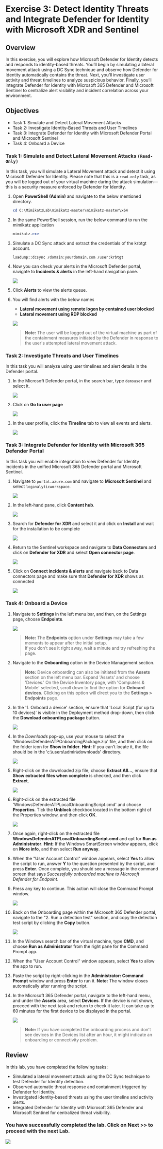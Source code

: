 # Exercise 3: Detect Identity Threats and Integrate Defender for Identity with Microsoft XDR and Sentinel

## Overview

In this exercise, you will explore how Microsoft Defender for Identity detects and responds to identity-based threats. You’ll begin by simulating a lateral movement attack using a DC Sync technique and observe how Defender for Identity automatically contains the threat. Next, you’ll investigate user activity and threat timelines to analyze suspicious behavior. Finally, you’ll integrate Defender for Identity with Microsoft 365 Defender and Microsoft Sentinel to centralize alert visibility and incident correlation across your environment.

## Objectives

- Task 1: Simulate and Detect Lateral Movement Attacks  
- Task 2: Investigate Identity-Based Threats and User Timelines  
- Task 3: Integrate Defender for Identity with Microsoft Defender Portal and Microsoft Sentinel
- Task 4: Onboard a Device

### Task 1: Simulate and Detect Lateral Movement Attacks `(Read-Only)`

In this task, you will simulate a Lateral Movement attack and detect it using Microsoft Defender for Identity. Please note that this is a `read-only` task, as you will be logged out of your virtual machine during the attack simulation—this is a security measure enforced by Defender for Identity.

1. Open **PowerShell (Admin)** and navigate to the below mentioned directory.

      ```powershell
      cd C:\MimikatzLab\mimikatz-master\mimikatz-master\x64
      ```
1. In the same PowerShell session, run the below command to run the mimikatz application

     ```powershell
     mimikatz.exe 
     ```

1. Simulate a DC Sync attack and extract the credentials of the krbtgt account.

      ```shell
      lsadump::dcsync /domain:yourdomain.com /user:krbtgt
      ```

1. Now you can check your alerts in the Microsoft Defender portal, navigate to **Incidents & alerts** in the left-hand navigation pane.

      ![](./media/E1T3S3upd1.png)

1. Click **Alerts** to view the alerts queue.

1. You will find alerts with the below names
     - **Lateral movement using remote logon by contained user blocked**
     - **Lateral movement using RDP blocked**

      ![](./media/E1T3S3upd.png)
      > **Note:** The user will be logged out of the virtual machine as part of the containment measures initiated by the Defender in response to the user's attempted lateral movement attack.

### Task 2: Investigate Threats and User Timelines 

In this task you will analyze using user timelines and alert details in the Defender portal.

1. In the Microsoft Defender portal, in the search bar, type `demouser` and select it.

      ![](./media/E1T3S1.png)

1. Click on **Go to user page**

      ![](./media/E1T3S2.png)

1. In the user profile, click the **Timeline** tab to view all events and alerts.

      ![](./media/E1T3S3.png)

### Task 3: Integrate Defender for Identity with Microsoft 365 Defender Portal

In this task you will enable integration to view Defender for Identity incidents in the unified Microsoft 365 Defender portal and Microsoft Sentinel.

1. Navigate to `portal.azure.com` and navigate to **Microsoft Sentinel** and select `loganalyticworkspace`.

      ![](./media/E1T4S1.png)

1. In the left-hand pane, click **Content hub**. 

      ![](./media/Lab02-task1-contenthub1.png)

1. Search for **Defender for XDR** and select it and click on **Install** and wait for the installation to be complete

      ![](./media/E1T4S3.png)

1. Return to the Sentinel workspace and navigate to **Data Connectors** and click on  **Defender for XDR** and select **Open connector page**.

      ![](./media/E1T4S4.png)

1. Click on **Connect incidents & alerts** and navigate back to Data connectors page and make sure that **Defender for XDR** shows as connected

      ![](./media/E1T4S5.png)

### Task 4: Onboard a Device

1. Navigate to **Settings** in the left menu bar, and then, on the Settings page, choose **Endpoints**.

    ![](./media/ext_gg_1.png)

    > **Note:** The **Endpoints** option under **Settings** may take a few moments to appear after the initial setup.  
    > If you don't see it right away, wait a minute and try refreshing the page.

1. Navigate to the **Onboarding** option in the Device Management section.

    >**Note:** Device onboarding can also be initiated from the **Assets** section on the left menu bar. Expand 'Assets' and choose 'Devices.' On the Device Inventory page, with 'Computers & Mobile' selected, scroll down to find the option for **Onboard devices.** Clicking on this option will direct you to the **Settings > Endpoints** page.

1. In the '1. Onboard a device' section, ensure that 'Local Script (for up to 10 devices)' is visible in the Deployment method drop-down, then click the **Download onboarding package** button.

    ![](./media/ext_gg_2.png) 

1. In the *Downloads* pop-up, use your mouse to select the 'WindowsDefenderATPOnboardingPackage.zip' file, and then click on the folder icon for **Show in folder**. **Hint:** If you can't locate it, the file should be in the 'c:\users\admin\downloads' directory.

    ![](./media/ext_gg_3.png)

1. Right-click on the downloaded zip file, choose **Extract All...**, ensure that **Show extracted files when complete** is checked, and then click **Extract**.

    ![](./media/ext_gg_4.png) 

1. Right-click on the extracted file 'WindowsDefenderATPLocalOnboardingScript.cmd' and choose **Properties**. Tick the **Unblock** checkbox located in the bottom right of the Properties window, and then click **OK**.

    ![](./media/ext_gg_5.png) 

1. Once again, right-click on the extracted file **WindowsDefenderATPLocalOnboardingScript.cmd** and opt for **Run as Administrator**. **Hint:** If the Windows SmartScreen window appears, click on **More info**, and then select **Run anyway**.
    
1. When the "User Account Control" window appears, select **Yes** to allow the script to run, answer **Y** to the question presented by the script, and press **Enter**. Once complete, you should see a message in the command screen that says *Successfully onboarded machine to Microsoft Defender for Endpoint*.

1. Press any key to continue. This action will close the Command Prompt window.

    ![](./media/ext_gg_6.png)

1. Back on the Onboarding page within the Microsoft 365 Defender portal, navigate to the "2. Run a detection test" section, and copy the detection test script by clicking the **Copy** button.

    ![](./media/ext_gg_7.png) 

1. In the Windows search bar of the virtual machine, type **CMD**, and choose **Run as Administrator** from the right pane for the Command Prompt app.

1. When the "User Account Control" window appears, select **Yes** to allow the app to run. 

1. Paste the script by right-clicking in the **Administrator: Command Prompt** window and press **Enter** to run it. **Note:** The window closes automatically after running the script.

1. In the Microsoft 365 Defender portal, navigate to the left-hand menu, and under the **Assets** area, select **Devices**. If the device is not shown, proceed with the next task and return to check it later. It can take up to 60 minutes for the first device to be displayed in the portal.

    ![](./media/ext_gg_8.png) 

    >**Note:** If you have completed the onboarding process and don't see devices in the Devices list after an hour, it might indicate an onboarding or connectivity problem.


## Review

In this lab, you have completed the following tasks:

- Simulated a lateral movement attack using the DC Sync technique to test Defender for Identity detection.  
- Observed automatic threat response and containment triggered by Defender for Identity.  
- Investigated identity-based threats using the user timeline and activity alerts.  
- Integrated Defender for Identity with Microsoft 365 Defender and Microsoft Sentinel for centralized threat visibility.

### You have successfully completed the lab. Click on **Next >>** to proceed with the next Lab.

![](./media/rd_gs_1_9.png)
